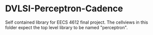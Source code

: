 # DVLSI-Perceptron-Cadence

Self contained library for EECS 4612 final project. The cellviews in this folder expect the top level library to be named "perceptron".
